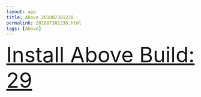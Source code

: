 ```yaml
---
layout: app
title: Above 201807301238
permalink: 201807301238.html
tags: [Above]
---
```

<div class="pure-g">
    <div class="pure-u-1-1" style="font-size: 4em">
        <a class="pure-button-primary" href="itms-services://?action=download-manifest&url=https%3A%2F%2Flitsungyisigono.github.io%2FTestScript%2Fmanifests%2F201807301238.plist"><i class="fa fa-download" aria-hidden="true"></i>Install Above Build: 29</a>
    </div>
</div>
